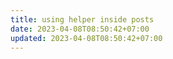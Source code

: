 ```yaml
---
title: using helper inside posts
date: 2023-04-08T08:50:42+07:00
updated: 2023-04-08T08:50:42+07:00
---
```


